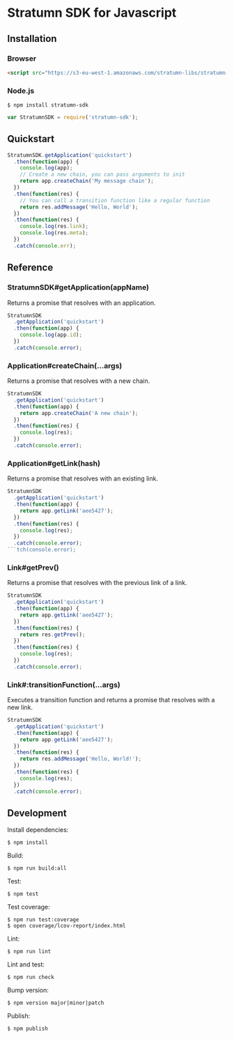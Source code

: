 # Stratumn SDK for Javascript

## Installation

### Browser

```html
<script src="https://s3-eu-west-1.amazonaws.com/stratumn-libs/stratumn-sdk.min.js"></script>
```

### Node.js

```
$ npm install stratumn-sdk
```

```javascript
var StratumnSDK = require('stratumn-sdk');
```

## Quickstart

```javascript
StratumnSDK.getApplication('quickstart')
  .then(function(app) {
    console.log(app);
    // Create a new chain, you can pass arguments to init
    return app.createChain('My message chain');
  })
  .then(function(res) {
    // You can call a transition function like a regular function
    return res.addMessage('Hello, World');
  })
  .then(function(res) {
    console.log(res.link);
    console.log(res.meta);
  })
  .catch(console.err);
```

## Reference

### StratumnSDK#getApplication(appName)

Returns a promise that resolves with an application.

```javascript
StratumnSDK
  .getApplication('quickstart')
  .then(function(app) {
    console.log(app.id);
  })
  .catch(console.error);
```

### Application#createChain(...args)

Returns a promise that resolves with a new chain.

```javascript
StratumnSDK
  .getApplication('quickstart')
  .then(function(app) {
    return app.createChain('A new chain');
  })
  .then(function(res) {
    console.log(res);
  })
  .catch(console.error);
```

### Application#getLink(hash)

Returns a promise that resolves with an existing link.

```javascript
StratumnSDK
  .getApplication('quickstart')
  .then(function(app) {
    return app.getLink('aee5427');
  })
  .then(function(res) {
    console.log(res);
  })
  .catch(console.error);
```tch(console.error);
```

### Link#getPrev()

Returns a promise that resolves with the previous link of a link.

```javascript
StratumnSDK
  .getApplication('quickstart')
  .then(function(app) {
    return app.getLink('aee5427');
  })
  .then(function(res) {
    return res.getPrev();
  })
  .then(function(res) {
    console.log(res);
  })
  .catch(console.error);
```

### Link#:transitionFunction(...args)

Executes a transition function and returns a promise that resolves with a new link.

```javascript
StratumnSDK
  .getApplication('quickstart')
  .then(function(app) {
    return app.getLink('aee5427');
  })
  .then(function(res) {
    return res.addMessage('Hello, World!');
  })
  .then(function(res) {
    console.log(res);
  })
  .catch(console.error);
```

## Development

Install dependencies:

```
$ npm install
```

Build:

```
$ npm run build:all
```

Test:

```
$ npm test
```

Test coverage:

```
$ npm run test:coverage
$ open coverage/lcov-report/index.html
```

Lint:

```
$ npm run lint
```

Lint and test:

```
$ npm run check
```

Bump version:

```
$ npm version major|minor|patch
```

Publish:

```
$ npm publish
```
